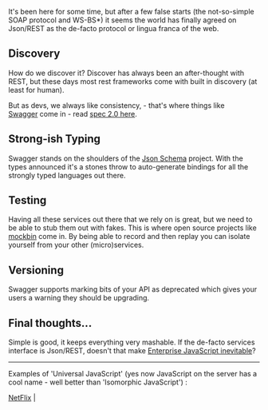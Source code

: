 It's been here for some time, but after a few false starts 
(the not-so-simple SOAP protocol and WS-BS*) 
it seems the world has finally agreed on Json/REST as the 
de-facto protocol or lingua franca of the web.

<h2>Discovery</h2>

How do we discover it? Discover has always been an after-thought with REST, but these days most rest frameworks come with built in discovery (at least for human).

But as devs, we always like consistency, - that's where things like <a title="REST API Documentation" href="http://swagger.io/" target="_blank">Swagger</a> come in - read <a title="Swagger Spec" href="https://github.com/swagger-api/swagger-spec/blob/master/versions/2.0.md" target="_blank">spec 2.0 here</a>.

<h2>Strong-ish Typing</h2>

Swagger stands on the shoulders of the <a title="Json Schema" href="http://json-schema.org/latest/json-schema-core.html" target="_blank">Json Schema</a> project. With the types announced it's a stones throw to auto-generate bindings for all the strongly typed languages out there.

<h2>Testing</h2>

Having all these services out there that we rely on is great, but we need to be able to stub them out with fakes. This is where open source projects like <a title="Mock Rest APIs" href="http://mockbin.org/" target="_blank">mockbin</a> come in. By being able to record and then replay you can isolate yourself from your other (micro)services.

<h2>Versioning</h2>

Swagger supports marking bits of your API as deprecated which gives your users a warning they should be upgrading.

<h2>Final thoughts...</h2>

Simple is good, it keeps everything very mashable. If the de-facto services interface is Json/REST, doesn't that make <a title="Why Enterprise JavaScript is inevitable…" href="http://gilescope.ninja/ejs/">Enterprise JavaScript inevitable</a>?

<hr>

Examples of 'Universal JavaScript' (yes now JavaScript on the server has a cool name - well better than 'Isomorphic JavaScript') :

<a href="http://techblog.netflix.com/2015/08/making-netflixcom-faster.html">NetFlix</a> |